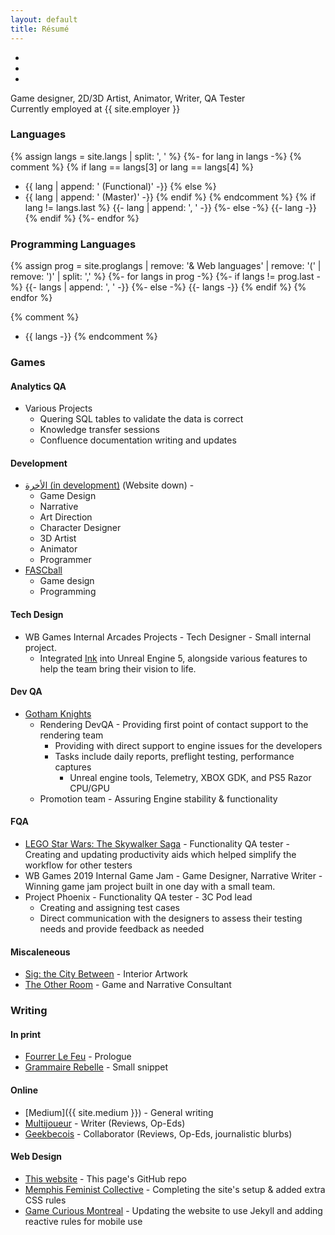 ```yaml
---
layout: default
title: Résumé
---
```


<div class="reslinks" markdown="1">

* <a href="{{ site.github.repo }}"><i class="fab fa-github"></i></a>
* <a href="{{ site.medium }}"><i class="fab fa-medium"></i></a>
* <a href="{{ site.linkedin }}"><i class="fab fa-linkedin-in"></i></a>

</div>

<section class="resume" markdown="1">
Game designer, 2D/3D Artist, Animator, Writer, QA Tester <br>
Currently employed at {{ site.employer }}

### Languages

{% assign langs = site.langs | split: ', ' %}
{%- for lang in langs -%}
{% comment %}
{% if lang == langs[3] or lang == langs[4] %}
* {{ lang | append: ' (Functional)' -}}
{% else %}
* {{ lang | append: ' (Master)' -}}
{% endif %}
{% endcomment %}
{% if lang != langs.last %}
{{- lang | append: ', ' -}}
{%- else -%}
{{- lang -}}
{% endif %}
{%- endfor %}

### Programming Languages

{% assign prog = site.proglangs | remove: '& Web languages' | remove: '(' | remove: ')' | split: ',' %}
{%- for langs in prog -%}
{%- if langs != prog.last -%}
{{- langs | append: ', ' -}}
{%- else -%}
{{- langs -}}
{% endif %}
{% endfor %}

{% comment %}
* {{ langs -}}
{% endcomment %}

### Games

#### Analytics QA

* Various Projects
  * Quering SQL tables to validate the data is correct
  * Knowledge transfer sessions
  * Confluence documentation writing and updates

#### Development

* [الأخرة (in development)](https://studioslune.com/projects/alakhira) (Website down) - 
  * Game Design
  * Narrative
  * Art Direction
  * Character Designer
  * 3D Artist
  * Animator
  * Programmer
* [FASCball](https://mstfacmly.itch.io/fascball) 
  * Game design
  * Programming

#### Tech Design

* WB Games Internal Arcades Projects - Tech Designer - Small internal project. 
  * Integrated [Ink](https://www.inklestudios.com/ink/) into Unreal Engine 5, alongside various features to help the team bring their vision to life.

#### Dev QA

* [Gotham Knights](https://www.gothamknightsgame.com/en-us) 
  * Rendering DevQA - Providing first point of contact support to the rendering team
    * Providing with direct support to engine issues for the developers
    * Tasks include daily reports, preflight testing, performance captures
      * Unreal engine tools, Telemetry, XBOX GDK, and PS5 Razor CPU/GPU
  * Promotion team - Assuring Engine stability & functionality

#### FQA

* [LEGO Star Wars: The Skywalker Saga](https://www.starwars.com/games-apps/lego-star-wars-the-skywalker-saga) - Functionality QA tester - Creating and updating productivity aids which helped simplify the workflow for other testers
* WB Games 2019 Internal Game Jam - Game Designer, Narrative Writer - Winning game jam project built in one day with a small team.
* Project Phoenix - Functionality QA tester - 3C Pod lead
  * Creating and assigning test cases
  * Direct communication with the designers to assess their testing needs and provide feedback as needed

#### Miscaleneous

* [Sig: the City Between](https://genesisoflegend.com/products/sig) - Interior Artwork
* [The Other Room](http://minorityvr.com) - Game and Narrative Consultant

### Writing

#### In print
* [Fourrer Le Feu](https://leslibraires.ca/livres/fourrer-le-feu-marjolaine-beauchamp-9782924682036.html) - Prologue
* [Grammaire Rebelle](https://www.facebook.com/events/290536951728803/) - Small snippet 

#### Online

* [Medium]({{ site.medium }}) - General writing
* [Multijoueur](https://multijoueur.ca/author/mchamli/) - Writer (Reviews, Op-Eds)
* [Geekbecois](https://geekbecois.com/author/moustafa/) - Collaborator (Reviews, Op-Eds, journalistic blurbs)

#### Web Design

* [This website](https://github.com/mstfacmly/mstfacmly.github.io/) - This page's GitHub repo
* [Memphis Feminist Collective](http://memphisfeministcollective.org/) - Completing the site's setup & added extra CSS rules
* [Game Curious Montreal](http://gamecuriousmtl.mrgs.ca/) - Updating the website to use Jekyll and adding reactive rules for mobile use

<!--div id="contributions" class="contributions" markdown="1">
## Coding Contributions:
 <ul>
  {% for contribution in site.data.github-contributions limit:10 %}
   <li><a href="{{ contribution.html_url }}">{{ contribution.title }}</a></li>
  {% endfor %}
 </ul>
</div-->
